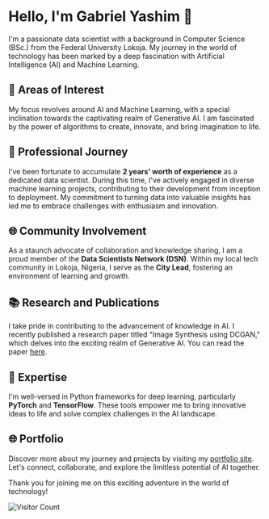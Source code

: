 
<!--
**Gabriel-Yashim/Gabriel-Yashim** is a ✨ _special_ ✨ repository because its `README.md` (this file) appears on your GitHub profile.
-->
# Hello, I'm Gabriel Yashim 👋

I'm a passionate data scientist with a background in Computer Science (BSc.) from the Federal University Lokoja. My journey in the world of technology has been marked by a deep fascination with Artificial Intelligence (AI) and Machine Learning.

## 🌟 Areas of Interest

My focus revolves around AI and Machine Learning, with a special inclination towards the captivating realm of Generative AI. I am fascinated by the power of algorithms to create, innovate, and bring imagination to life.

## 💼 Professional Journey

I've been fortunate to accumulate **2 years' worth of experience** as a dedicated data scientist. During this time, I've actively engaged in diverse machine learning projects, contributing to their development from inception to deployment. My commitment to turning data into valuable insights has led me to embrace challenges with enthusiasm and innovation.

## 🌐 Community Involvement

As a staunch advocate of collaboration and knowledge sharing, I am a proud member of the **Data Scientists Network (DSN)**. Within my local tech community in Lokoja, Nigeria, I serve as the **City Lead**, fostering an environment of learning and growth.

## 📚 Research and Publications

I take pride in contributing to the advancement of knowledge in AI. I recently published a research paper titled "Image Synthesis using DCGAN," which delves into the exciting realm of Generative AI. You can read the paper [here](https://ieeexplore.ieee.org/document/10124486).

## 🚀 Expertise

I'm well-versed in Python frameworks for deep learning, particularly **PyTorch** and **TensorFlow**. These tools empower me to bring innovative ideas to life and solve complex challenges in the AI landscape.

## 🌐 Portfolio

Discover more about my journey and projects by visiting my [portfolio site](https://gabriel-yashim.github.io/). Let's connect, collaborate, and explore the limitless potential of AI together.

Thank you for joining me on this exciting adventure in the world of technology!

![Visitor Count](https://profile-counter.glitch.me/gabriel-yashim/count.svg)
